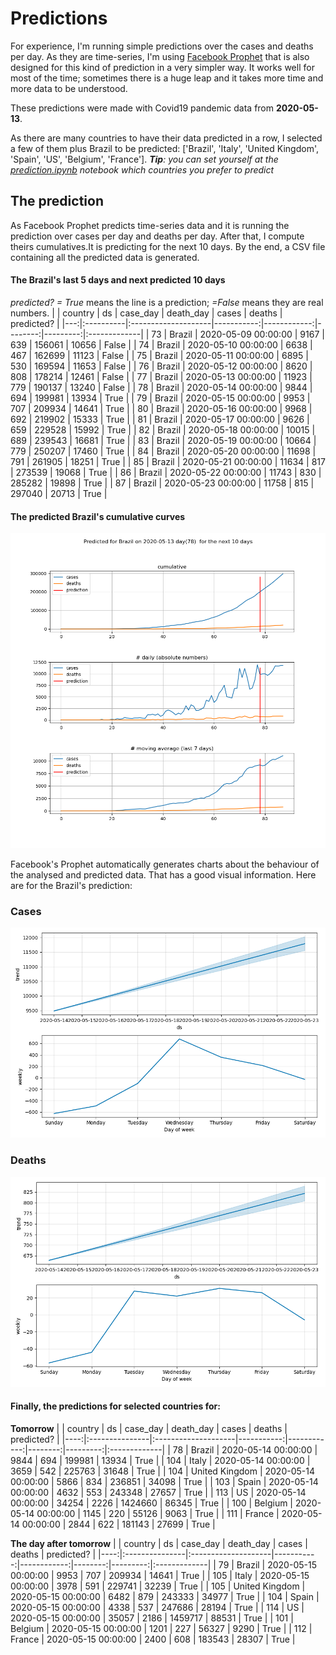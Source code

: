 # **Predictions**
For experience, I'm running simple predictions over the cases and deaths per day. As they are time-series, I'm using [Facebook Prophet](https://facebook.github.io/prophet/docs/quick_start.html) that is also designed for this kind of prediction in a very simpler way. It works well for most of the time; sometimes there is a huge leap and it takes more time and more data to be understood.

These predictions were made with Covid19 pandemic data from **2020-05-13**.

As there are many countries to have their data predicted in a row, I selected a few of them plus Brazil to be predicted:
['Brazil', 'Italy', 'United Kingdom', 'Spain', 'US', 'Belgium', 'France'].
***Tip**: you can set yourself at the *[prediction.ipynb](../prediction.ipynb)* notebook which countries you prefer to predict*


## The prediction
As Facebook Prophet predicts time-series data and it is running the prediction over cases per day and deaths per day. After that, I compute theirs cumulatives.It is predicting for the next 10 days.
By the end, a CSV file containing all the predicted data is generated.

#### The Brazil's last 5 days and next predicted 10 days
*predicted? = True* means the line is a prediction; *=False* means they are real numbers.
|    | country   | ds                  |   case_day |   death_day |   cases |   deaths | predicted?   |
|---:|:----------|:--------------------|-----------:|------------:|--------:|---------:|:-------------|
| 73 | Brazil    | 2020-05-09 00:00:00 |       9167 |         639 |  156061 |    10656 | False        |
| 74 | Brazil    | 2020-05-10 00:00:00 |       6638 |         467 |  162699 |    11123 | False        |
| 75 | Brazil    | 2020-05-11 00:00:00 |       6895 |         530 |  169594 |    11653 | False        |
| 76 | Brazil    | 2020-05-12 00:00:00 |       8620 |         808 |  178214 |    12461 | False        |
| 77 | Brazil    | 2020-05-13 00:00:00 |      11923 |         779 |  190137 |    13240 | False        |
| 78 | Brazil    | 2020-05-14 00:00:00 |       9844 |         694 |  199981 |    13934 | True         |
| 79 | Brazil    | 2020-05-15 00:00:00 |       9953 |         707 |  209934 |    14641 | True         |
| 80 | Brazil    | 2020-05-16 00:00:00 |       9968 |         692 |  219902 |    15333 | True         |
| 81 | Brazil    | 2020-05-17 00:00:00 |       9626 |         659 |  229528 |    15992 | True         |
| 82 | Brazil    | 2020-05-18 00:00:00 |      10015 |         689 |  239543 |    16681 | True         |
| 83 | Brazil    | 2020-05-19 00:00:00 |      10664 |         779 |  250207 |    17460 | True         |
| 84 | Brazil    | 2020-05-20 00:00:00 |      11698 |         791 |  261905 |    18251 | True         |
| 85 | Brazil    | 2020-05-21 00:00:00 |      11634 |         817 |  273539 |    19068 | True         |
| 86 | Brazil    | 2020-05-22 00:00:00 |      11743 |         830 |  285282 |    19898 | True         |
| 87 | Brazil    | 2020-05-23 00:00:00 |      11758 |         815 |  297040 |    20713 | True         |

 #### The predicted Brazil's cumulative curves
![](brazil_predictions.png)

Facebook's Prophet automatically generates charts about the behaviour of the analysed and predicted data. That has a good visual information. Here are for the Brazil's prediction:
### Cases
![](brazil_prophet_cases.png)

 ### Deaths
![](brazil_prophet_deaths.png)
#### Finally, the predictions for selected countries for:
**Tomorrow**
|     | country        | ds                  |   case_day |   death_day |   cases |   deaths | predicted?   |
|----:|:---------------|:--------------------|-----------:|------------:|--------:|---------:|:-------------|
|  78 | Brazil         | 2020-05-14 00:00:00 |       9844 |         694 |  199981 |    13934 | True         |
| 104 | Italy          | 2020-05-14 00:00:00 |       3659 |         542 |  225763 |    31648 | True         |
| 104 | United Kingdom | 2020-05-14 00:00:00 |       5866 |         834 |  236851 |    34098 | True         |
| 103 | Spain          | 2020-05-14 00:00:00 |       4632 |         553 |  243348 |    27657 | True         |
| 113 | US             | 2020-05-14 00:00:00 |      34254 |        2226 | 1424660 |    86345 | True         |
| 100 | Belgium        | 2020-05-14 00:00:00 |       1145 |         220 |   55126 |     9063 | True         |
| 111 | France         | 2020-05-14 00:00:00 |       2844 |         622 |  181143 |    27699 | True         |

 **The day after tomorrow** 
|     | country        | ds                  |   case_day |   death_day |   cases |   deaths | predicted?   |
|----:|:---------------|:--------------------|-----------:|------------:|--------:|---------:|:-------------|
|  79 | Brazil         | 2020-05-15 00:00:00 |       9953 |         707 |  209934 |    14641 | True         |
| 105 | Italy          | 2020-05-15 00:00:00 |       3978 |         591 |  229741 |    32239 | True         |
| 105 | United Kingdom | 2020-05-15 00:00:00 |       6482 |         879 |  243333 |    34977 | True         |
| 104 | Spain          | 2020-05-15 00:00:00 |       4338 |         537 |  247686 |    28194 | True         |
| 114 | US             | 2020-05-15 00:00:00 |      35057 |        2186 | 1459717 |    88531 | True         |
| 101 | Belgium        | 2020-05-15 00:00:00 |       1201 |         227 |   56327 |     9290 | True         |
| 112 | France         | 2020-05-15 00:00:00 |       2400 |         608 |  183543 |    28307 | True         |